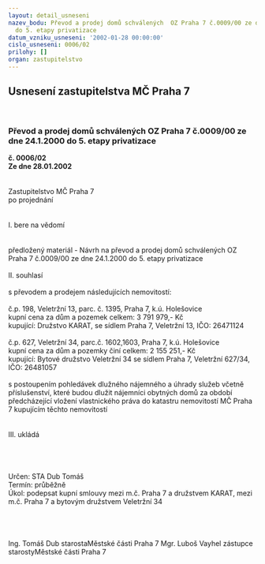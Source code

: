 ```yaml
---
layout: detail_usneseni
nazev_bodu: Převod a prodej domů schválených  OZ Praha 7 č.0009/00 ze dne 24.1.2000
  do 5. etapy privatizace
datum_vzniku_usneseni: '2002-01-28 00:00:00'
cislo_usneseni: 0006/02
prilohy: []
organ: zastupitelstvo
---
```

<div id="ucUsn_pList" class="usn">
	<span><h2>Usnesení zastupitelstva MČ Praha 7 </h2>
<br></span><div class="standBody">
<span><h3>Převod a prodej domů schválených  OZ Praha 7 č.0009/00 ze dne 24.1.2000 do 5. etapy privatizace</h3></span><div class="center">
		<strong>č. 0006/02</strong><br>
	</div>
<div class="center">
		<strong>Ze dne 28.01.2002</strong><br><br>
	</div>
<br>Zastupitelstvo MČ Praha 7<br>po projednání<br><br><br>I.	bere na vědomí<br><br> <br>předložený materiál - Návrh na převod a prodej domů schválených  OZ Praha 7 č.0009/00 ze dne 24.1.2000 do 5. etapy privatizace<br><br>II.	souhlasí <br><br>s převodem a prodejem následujících  nemovitostí:<br><br>č.p. 198, Veletržní 13, parc. č. 1395, Praha 7, k.ú. Holešovice<br>kupní cena za dům a pozemek celkem: 3 791 979,- Kč<br>kupující: Družstvo KARAT, se sídlem Praha 7, Veletržní  13, IČO: 26471124<br><br>č.p. 627, Veletržní 34, parc.č. 1602,1603, Praha 7, k.ú. Holešovice<br>kupní cena za dům a pozemky činí celkem: 2 155 251,- Kč<br>kupující: Bytové družstvo Veletržní 34 se sídlem Praha 7, Veletržní 627/34, IČO: 26481057<br><br>s postoupením pohledávek dlužného nájemného a úhrady služeb včetně příslušenství, které budou dlužit nájemníci obytných domů za období předcházející vložení vlastnického práva do katastru nemovitostí MČ Praha 7 kupujícím těchto nemovitostí<br><br><br>III.	ukládá <br><br> <br>	 <br> <br>Určen:	STA Dub Tomáš<br>Termín: průběžně<br>Úkol:	podepsat kupní smlouvy  mezi m.č. Praha 7 a družstvem KARAT,  mezi m.č. Praha 7 a bytovým družstvem Veletržní 34<br> <br><br> <br>	<br>Ing. Tomáš Dub starostaMěstské části Praha 7	Mgr. Luboš Vayhel zástupce starostyMěstské části Praha 7<br>	<br><br>
</div>
</div>